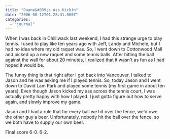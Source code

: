 ```yaml
---
title: "Duane&#039;s Ass Kickin"
date: "2006-08-12T01:28:31.000Z"
categories: 
  - "journal"
---
```


When I was back in Chilliwack last weekend, I had this strange urge to play tennis. I used to play like ten years ago with Jeff, Landy and Michele, but I had no idea where my old raquet was. So, I went down to Cottonwood Mall and picked up a new raquet and some tennis balls. After hitting the ball against the wall for about 20 minutes, I realized that it wasn't as fun as I had hoped it would be.

The funny thing is that right after I got back into Vancouver, I talked to Jason and he was asking me if I played tennis. So, today Jason and I went down to David Lam Park and played some tennis (my first game in about ten years). Even though Jason kicked my ass across the tennis court, I was actually pretty happy with how I played. I just gotta figure out how to serve again, and slowly improve my game.

Jason and I had a rule that for every ball we hit over the fence, we'd owe the other guy a beer. Unfortunately, nobody hit the ball over the fence, so we both have to supply our own beer.

Final score 6-0. 6-2.
